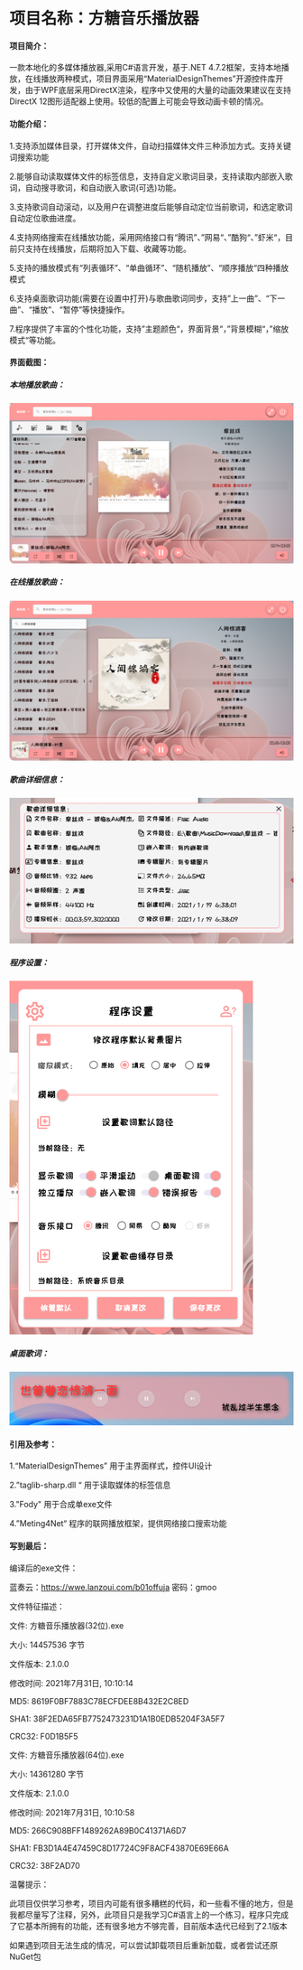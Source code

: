 # **项目名称：方糖音乐播放器**

#### 项目简介：

一款本地化的多媒体播放器,采用C#语言开发，基于.NET 4.7.2框架，支持本地播放，在线播放两种模式，项目界面采用“MaterialDesignThemes”开源控件库开发，由于WPF底层采用DirectX渲染，程序中又使用的大量的动画效果建议在支持DirectX 12图形适配器上使用。较低的配置上可能会导致动画卡顿的情况。

#### 功能介绍：

1.支持添加媒体目录，打开媒体文件，自动扫描媒体文件三种添加方式。支持关键词搜索功能

2.能够自动读取媒体文件的标签信息，支持自定义歌词目录，支持读取内部嵌入歌词，自动搜寻歌词，和自动嵌入歌词(可选)功能。

3.支持歌词自动滚动，以及用户在调整进度后能够自动定位当前歌词，和选定歌词自动定位歌曲进度。

4.支持网络搜索在线播放功能，采用网络接口有“腾讯”、”网易“、”酷狗“、”虾米“，目前只支持在线播放，后期将加入下载、收藏等功能。

5.支持的播放模式有“列表循环”、“单曲循环”、“随机播放”、“顺序播放“四种播放模式

6.支持桌面歌词功能(需要在设置中打开)与歌曲歌词同步，支持”上一曲”、“下一曲”、“播放”、“暂停”等快捷操作。

7.程序提供了丰富的个性化功能，支持”主题颜色“，界面背景“，”背景模糊“，”缩放模式“等功能。

#### 界面截图：

##### 本地播放歌曲：

![Snipaste_2021-07-03_13-03-40](图片/Snipaste_2021-07-03_13-03-40.png)

##### 在线播放歌曲：

![Snipaste_2021-07-03_13-06-54](图片/Snipaste_2021-07-03_13-06-54.png)

##### 歌曲详细信息：
![Snipaste_2021-07-03_13-04-05](图片/Snipaste_2021-07-03_13-04-05.png)

##### 程序设置：

![Snipaste_2021-07-03_13-04-54](图片/Snipaste_2021-07-03_13-04-54.png)

##### 桌面歌词：
![Snipaste_2021-07-03_13-07-08](图片/Snipaste_2021-07-03_13-07-08.png)

#### 引用及参考：

1.“MaterialDesignThemes” 用于主界面样式，控件UI设计

2.”taglib-sharp.dll “ 用于读取媒体的标签信息

3."Fody" 用于合成单exe文件

4.”Meting4Net“ 程序的联网播放框架，提供网络接口搜索功能

#### 写到最后：

编译后的exe文件：

蓝奏云：https://wwe.lanzoui.com/b01offuja  密码：gmoo

文件特征描述：

文件: 方糖音乐播放器(32位).exe

大小: 14457536 字节

文件版本: 2.1.0.0

修改时间: 2021年7月31日, 10:10:14

MD5: 8619F0BF7883C78ECFDEE8B432E2C8ED

SHA1: 38F2EDA65FB7752473231D1A1B0EDB5204F3A5F7

CRC32: F0D1B5F5

文件: 方糖音乐播放器(64位).exe

大小: 14361280 字节

文件版本: 2.1.0.0

修改时间: 2021年7月31日, 10:10:58

MD5: 266C908BFF1489262A89B0C41371A6D7

SHA1: FB3D1A4E47459C8D17724C9F8ACF43870E69E66A

CRC32: 38F2AD70



温馨提示：

此项目仅供学习参考，项目内可能有很多糟糕的代码，和一些看不懂的地方，但是我都尽量写了注释，另外，此项目只是我学习C#语言上的一个练习，程序只完成了它基本所拥有的功能，还有很多地方不够完善，目前版本迭代已经到了2.1版本


如果遇到项目无法生成的情况，可以尝试卸载项目后重新加载，或者尝试还原NuGet包

